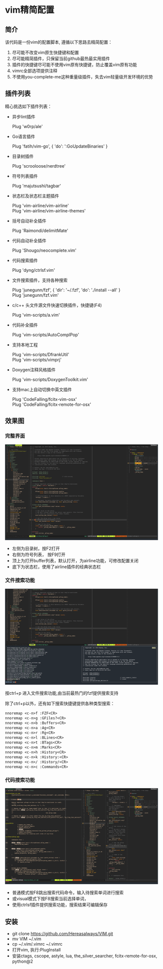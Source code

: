 # vim精简配置

## 简介

该代码是一份vim的配置脚本, 遵循以下思路去精简配置：

1. 尽可能不改变vim原生快捷键和配置
2. 尽可能精简插件，只保留当前github最热最实用插件
3. 插件的快捷键尽可能不使用vim原有快捷键，防止覆盖vim原有功能
4. vimrc全部选项提供注释
5. 不使用you-complete-me这种重量级插件，失去vim轻量级开发环境的优势

## 插件列表

精心挑选如下插件列表：

+ 异步lint插件

    Plug 'w0rp/ale'            

+ Go语言插件

    Plug 'fatih/vim-go', { 'do': ':GoUpdateBinaries' }

+ 目录树插件

    Plug 'scrooloose/nerdtree'

+ 符号列表插件

    Plug 'majutsushi/tagbar'

+ 状态栏及状态栏主题插件

    Plug 'vim-airline/vim-airline'   
    Plug 'vim-airline/vim-airline-themes'

+ 括号自动补全插件

    Plug 'Raimondi/delimitMate'

+ 代码自动补全插件

    Plug 'Shougo/neocomplete.vim'

+ 代码搜索插件

    Plug 'dyng/ctrlsf.vim'

+ 文件搜索插件，支持各种搜索

    Plug 'junegunn/fzf', { 'dir': '~/.fzf', 'do': './install --all' }  
    Plug 'junegunn/fzf.vim'

+ c/c++ 头文件源文件快速切换插件，快捷键(F4)

    Plug 'vim-scripts/a.vim'

+ 代码补全插件

    Plug 'vim-scripts/AutoComplPop'

+ 支持本地工程

    Plug 'vim-scripts/DfrankUtil'  
    Plug 'vim-scripts/vimprj'

+ Doxygen注释风格插件

    Plug 'vim-scripts/DoxygenToolkit.vim'

+ 支持mac上自动切换中英文插件

    Plug 'CodeFalling/fcitx-vim-osx'  
    Plug 'CodeFalling/fcitx-remote-for-osx'

## 效果图
### 完整界面

![](1.png)

+ 左侧为目录树，按F2打开
+ 右侧为符号列表， 按F9打开
+ 顶上为打开buffer列表，默认打开，为airline功能，可修改配置关闭
+ 底下为状态栏，使用了airline插件的经典状态栏

### 文件搜索功能

![](2.png)

按ctrl+p 进入文件搜索功能,由当前最热门的fzf提供搜索支持

除了ctrl+p以外，还有如下搜索快捷键提供各种类型搜索：

    nnoremap <c-n>f :FZF<CR>
    nnoremap <c-n>g :GFiles?<CR>
    nnoremap <c-n>b :Buffers<CR>
    nnoremap <c-n>a :Ag<CR>
    nnoremap <c-n>r :Rg<CR>
    nnoremap <c-n>l :BLines<CR>
    nnoremap <c-n>t :BTags<CR>
    nnoremap <c-n>m :Marks<CR>
    nnoremap <c-n>h :History<CR>
    nnoremap <c-n>k :History:<CR>
    nnoremap <c-n>/ :History/<CR>
    nnoremap <c-n>c :Commands<CR>

### 代码搜索功能

![](3.png)


+ 普通模式按F8跳出搜索代码命令，输入待搜索单词进行搜索
+ 或visual模式下按F8搜索当前选择单词，
+ 使用ctrlsf插件提供搜索功能，搜索结果可编辑保存

## 安装 
+ git clone https://github.com/Hereasalways/VIM.git
+ mv VIM ~/.vim
+ cp ~/.vim/.vimrc ~/.vimrc
+ 打开vim, 执行:PlugInstall
+ 安装ctags, cscope, astyle, lua, the\_silver\_searcher, fcitx-remote-for-osx, python@2


